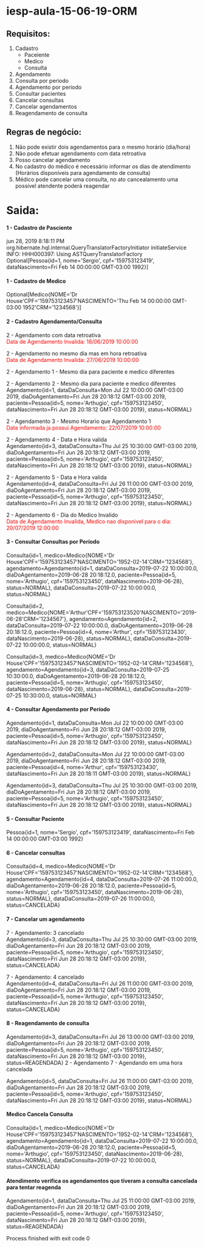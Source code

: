 # iesp-aula-15-06-19-ORM

## Requisitos:
1. Cadastro 
	- Paceiente
	- Medico
	- Consulta
2. Agendamento
3. Consulta por periodo
4. Agendamento por periodo
5. Consultar pacientes
6. Cancelar consultas
7. Cancelar agendamentos
8. Reagendamento de consulta

## Regras de negócio:
1. Não pode existir dois agendamentos para o mesmo horário (dia/hora)
2. Não pode efetuar agendamento com data retroativa
3. Posso cancelar agendamento
4. No cadastro do médico é necessário informar os dias de atendimento (Horários disponíveis para agendamento de consulta)
5. Médico pode cancelar uma consulta, no ato cancealamento uma possível atendente poderá reagendar






# Saida:
#### 1 - Cadastro de Pasciente <br />
jun 28, 2019 8:18:11 PM org.hibernate.hql.internal.QueryTranslatorFactoryInitiator initiateService
INFO: HHH000397: Using ASTQueryTranslatorFactory
<br />Optional[Pessoa{id=1, nome='Sergio', cpf='159753123419', dataNascimento=Fri Feb 14 00:00:00 GMT-03:00 1992}]

#### 1 - Cadastro de Medico
Optional[Medico{NOME='Dr House'CPF='159753123457'NASCIMENTO='Thu Feb 14 00:00:00 GMT-03:00 1952'CRM='1234568'}]

#### 2 - Cadastro Agendamento/Consulta <br />
2 - Agendamento com data retroativa <br />
<span style="color:red">Data de Agendamento Invalida: 18/06/2019 10:00:00</span>

2 - Agendamento no mesmo dia mas em hora retroativa <br />
<span style="color:red">Data de Agendamento Invalida: 27/06/2019 10:00:00</span>

2 - Agendamento 1 - Mesmo dia para paciente e medico diferentes

2 - Agendamento 2 - Mesmo dia para paciente e medico diferentes <br />
Agendamento{id=1, dataDaConsulta=Mon Jul 22 10:00:00 GMT-03:00 2019, diaDoAgentamento=Fri Jun 28 20:18:12 GMT-03:00 2019, paciente=Pessoa{id=5, nome='Arthugio', cpf='159753123450', dataNascimento=Fri Jun 28 20:18:12 GMT-03:00 2019}, status=NORMAL}

2 - Agendamento 3 - Mesmo Horario que Agendamento 1<br />
<span style="color:red">Data informada ja possui Agendamento: 22/07/2019 10:00:00<br /></span>


2 - Agendamento 4 - Data e Hora valida <br />
Agendamento{id=3, dataDaConsulta=Thu Jul 25 10:30:00 GMT-03:00 2019, diaDoAgentamento=Fri Jun 28 20:18:12 GMT-03:00 2019, paciente=Pessoa{id=5, nome='Arthugio', cpf='159753123450', dataNascimento=Fri Jun 28 20:18:12 GMT-03:00 2019}, status=NORMAL}

2 - Agendamento 5 - Data e Hora valida<br />
Agendamento{id=4, dataDaConsulta=Fri Jul 26 11:00:00 GMT-03:00 2019, diaDoAgentamento=Fri Jun 28 20:18:12 GMT-03:00 2019, paciente=Pessoa{id=5, nome='Arthugio', cpf='159753123450', dataNascimento=Fri Jun 28 20:18:12 GMT-03:00 2019}, status=NORMAL}

2 - Agendamento 6 - Dia do Medico Invalido<br />
<span style="color:red">Data de Agendamento Invalida, Medico nao disponivel para o dia: 20/07/2019 12:00:00</span>

#### 3 - Consultar Consultas por Perí­odo<br />
Consulta{id=1, medico=Medico{NOME='Dr House'CPF='159753123457'NASCIMENTO='1952-02-14'CRM='1234568'}, agendamento=Agendamento{id=1, dataDaConsulta=2019-07-22 10:00:00.0, diaDoAgentamento=2019-06-28 20:18:12.0, paciente=Pessoa{id=5, nome='Arthugio', cpf='159753123450', dataNascimento=2019-06-28}, status=NORMAL}, dataDaConsulta=2019-07-22 10:00:00.0, status=NORMAL}

Consulta{id=2, medico=Medico{NOME='Arthur'CPF='159753123520'NASCIMENTO='2019-06-28'CRM='1234567'}, agendamento=Agendamento{id=2, dataDaConsulta=2019-07-22 10:00:00.0, diaDoAgentamento=2019-06-28 20:18:12.0, paciente=Pessoa{id=4, nome='Arthur', cpf='159753123430', dataNascimento=2019-06-28}, status=NORMAL}, dataDaConsulta=2019-07-22 10:00:00.0, status=NORMAL}

Consulta{id=3, medico=Medico{NOME='Dr House'CPF='159753123457'NASCIMENTO='1952-02-14'CRM='1234568'}, agendamento=Agendamento{id=3, dataDaConsulta=2019-07-25 10:30:00.0, diaDoAgentamento=2019-06-28 20:18:12.0, paciente=Pessoa{id=5, nome='Arthugio', cpf='159753123450', dataNascimento=2019-06-28}, status=NORMAL}, dataDaConsulta=2019-07-25 10:30:00.0, status=NORMAL}

#### 4 - Consultar Agendamento por Perí­odo<br />
Agendamento{id=1, dataDaConsulta=Mon Jul 22 10:00:00 GMT-03:00 2019, diaDoAgentamento=Fri Jun 28 20:18:12 GMT-03:00 2019, paciente=Pessoa{id=5, nome='Arthugio', cpf='159753123450', dataNascimento=Fri Jun 28 20:18:12 GMT-03:00 2019}, status=NORMAL}

Agendamento{id=2, dataDaConsulta=Mon Jul 22 10:00:00 GMT-03:00 2019, diaDoAgentamento=Fri Jun 28 20:18:12 GMT-03:00 2019, paciente=Pessoa{id=4, nome='Arthur', cpf='159753123430', dataNascimento=Fri Jun 28 20:18:11 GMT-03:00 2019}, status=NORMAL}

Agendamento{id=3, dataDaConsulta=Thu Jul 25 10:30:00 GMT-03:00 2019, diaDoAgentamento=Fri Jun 28 20:18:12 GMT-03:00 2019, paciente=Pessoa{id=5, nome='Arthugio', cpf='159753123450', dataNascimento=Fri Jun 28 20:18:12 GMT-03:00 2019}, status=NORMAL}

#### 5 - Consultar Paciente<br />
Pessoa{id=1, nome='Sergio', cpf='159753123419', dataNascimento=Fri Feb 14 00:00:00 GMT-03:00 1992}

#### 6 - Cancelar consultas<br />
Consulta{id=4, medico=Medico{NOME='Dr House'CPF='159753123457'NASCIMENTO='1952-02-14'CRM='1234568'}, agendamento=Agendamento{id=4, dataDaConsulta=2019-07-26 11:00:00.0, diaDoAgentamento=2019-06-28 20:18:12.0, paciente=Pessoa{id=5, nome='Arthugio', cpf='159753123450', dataNascimento=2019-06-28}, status=NORMAL}, dataDaConsulta=2019-07-26 11:00:00.0, status=CANCELADA}

#### 7 - Cancelar um agendamento <br />
7 - Agendamento: 3 cancelado<br />
Agendamento{id=3, dataDaConsulta=Thu Jul 25 10:30:00 GMT-03:00 2019, diaDoAgentamento=Fri Jun 28 20:18:12 GMT-03:00 2019, paciente=Pessoa{id=5, nome='Arthugio', cpf='159753123450', dataNascimento=Fri Jun 28 20:18:12 GMT-03:00 2019}, status=CANCELADA}

7 - Agendamento: 4 cancelado <br />
Agendamento{id=4, dataDaConsulta=Fri Jul 26 11:00:00 GMT-03:00 2019, diaDoAgentamento=Fri Jun 28 20:18:12 GMT-03:00 2019, paciente=Pessoa{id=5, nome='Arthugio', cpf='159753123450', dataNascimento=Fri Jun 28 20:18:12 GMT-03:00 2019}, status=CANCELADA}

#### 8 - Reagendamento de consulta <br />
Agendamento{id=3, dataDaConsulta=Fri Jul 26 13:00:00 GMT-03:00 2019, diaDoAgentamento=Fri Jun 28 20:18:12 GMT-03:00 2019, paciente=Pessoa{id=5, nome='Arthugio', cpf='159753123450', dataNascimento=Fri Jun 28 20:18:12 GMT-03:00 2019}, status=REAGENDADA}
2 - Agendamento 7 - Agendando em uma hora cancelada

Agendamento{id=5, dataDaConsulta=Fri Jul 26 11:00:00 GMT-03:00 2019, diaDoAgentamento=Fri Jun 28 20:18:12 GMT-03:00 2019, paciente=Pessoa{id=5, nome='Arthugio', cpf='159753123450', dataNascimento=Fri Jun 28 20:18:12 GMT-03:00 2019}, status=NORMAL}

#### Medico Cancela Consulta<br />
Consulta{id=1, medico=Medico{NOME='Dr House'CPF='159753123457'NASCIMENTO='1952-02-14'CRM='1234568'}, agendamento=Agendamento{id=1, dataDaConsulta=2019-07-22 10:00:00.0, diaDoAgentamento=2019-06-28 20:18:12.0, paciente=Pessoa{id=5, nome='Arthugio', cpf='159753123450', dataNascimento=2019-06-28}, status=NORMAL}, dataDaConsulta=2019-07-22 10:00:00.0, status=CANCELADA}

#### Atendimento verifica os agendamentos que tiveram a consulta cancelada para tentar reagenda<br />
Agendamento{id=1, dataDaConsulta=Thu Jul 25 11:00:00 GMT-03:00 2019, diaDoAgentamento=Fri Jun 28 20:18:12 GMT-03:00 2019, paciente=Pessoa{id=5, nome='Arthugio', cpf='159753123450', dataNascimento=Fri Jun 28 20:18:12 GMT-03:00 2019}, status=REAGENDADA}

Process finished with exit code 0